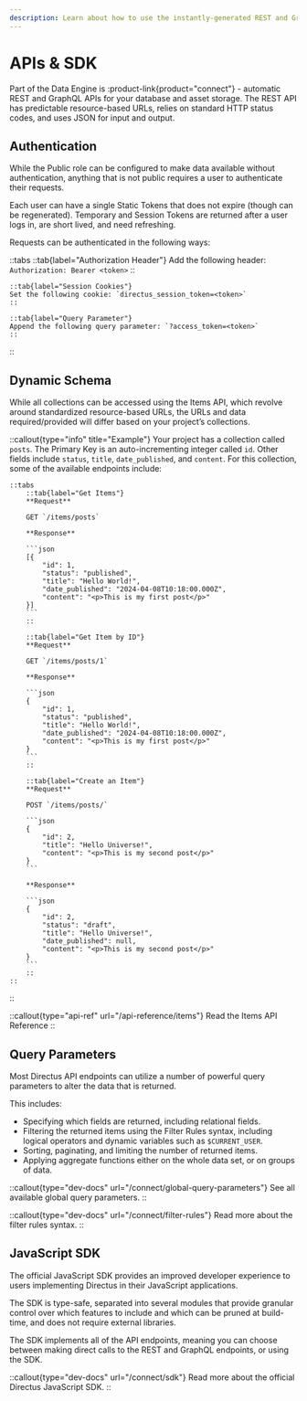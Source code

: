 ```yaml
---
description: Learn about how to use the instantly-generated REST and GraphQL APIs that Directus creates.
---
```


# APIs & SDK

Part of the Data Engine is :product-link{product="connect"} - automatic REST and GraphQL APIs for your database and asset storage. The REST API has predictable resource-based URLs, relies on standard HTTP status codes, and uses JSON for input and output.

## Authentication

While the Public role can be configured to make data available without authentication, anything that is not public requires a user to authenticate their requests.

Each user can have a single Static Tokens that does not expire (though can be regenerated). Temporary and Session Tokens are returned after a user logs in, are short lived, and need refreshing.

Requests can be authenticated in the following ways:

::tabs
	::tab{label="Authorization Header"}
	Add the following header: `Authorization: Bearer <token>`
	::

	::tab{label="Session Cookies"}
	Set the following cookie: `directus_session_token=<token>`
	::

	::tab{label="Query Parameter"}
	Append the following query parameter: `?access_token=<token>`
	::
::

## Dynamic Schema

While all collections can be accessed using the Items API, which revolve around standardized resource-based URLs, the URLs and data required/provided will differ based on your project’s collections.

::callout{type="info" title="Example"}
Your project has a collection called `posts`. The Primary Key is an auto-incrementing integer called `id`. Other fields include `status`, `title`, `date_published`, and `content`. For this collection, some of the available endpoints include:

	::tabs
		::tab{label="Get Items"}
		**Request**

		GET `/items/posts`

		**Response**

		```json
		[{
			"id": 1,
			"status": "published",
			"title": "Hello World!",
			"date_published": "2024-04-08T10:18:00.000Z",
			"content": "<p>This is my first post</p>"
		}]
		```
		::

		::tab{label="Get Item by ID"}
		**Request**

		GET `/items/posts/1`

		**Response**

		```json
		{
			"id": 1,
			"status": "published",
			"title": "Hello World!",
			"date_published": "2024-04-08T10:18:00.000Z",
			"content": "<p>This is my first post</p>"
		}
		```
		::

		::tab{label="Create an Item"}
		**Request**

		POST `/items/posts/`

		```json
		{
			"id": 2,
			"title": "Hello Universe!",
			"content": "<p>This is my second post</p>"
		}
		```

		**Response**

		```json
		{
			"id": 2,
			"status": "draft",
			"title": "Hello Universe!",
			"date_published": null,
			"content": "<p>This is my second post</p>"
		}
		```
		::
	::
::

::callout{type="api-ref" url="/api-reference/items"}
Read the Items API Reference
::

## Query Parameters

Most Directus API endpoints can utilize a number of powerful query parameters to alter the data that is returned.

This includes:

- Specifying which fields are returned, including relational fields.
- Filtering the returned items using the Filter Rules syntax, including logical operators and dynamic variables such as `$CURRENT_USER`.
- Sorting, paginating, and limiting the number of returned items.
- Applying aggregate functions either on the whole data set, or on groups of data.

::callout{type="dev-docs" url="/connect/global-query-parameters"}
See all available global query parameters.
::

::callout{type="dev-docs" url="/connect/filter-rules"}
Read more about the filter rules syntax.
::

## JavaScript SDK

The official JavaScript SDK provides an improved developer experience to users implementing Directus in their JavaScript applications.

The SDK is type-safe, separated into several modules that provide granular control over which features to include and which can be pruned at build-time, and does not require external libraries.

The SDK implements all of the API endpoints, meaning you can choose between making direct calls to the REST and GraphQL endpoints, or using the SDK.

::callout{type="dev-docs" url="/connect/sdk"}
Read more about the official Directus JavaScript SDK.
::
